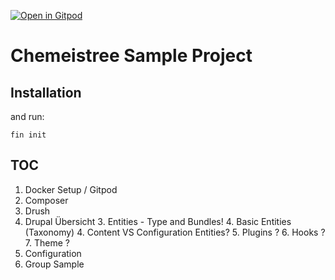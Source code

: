[![Open in Gitpod](https://gitpod.io/button/open-in-gitpod.svg)](https://gitpod.io/#<your-repository-url>)

# Chemeistree Sample Project

## Installation
and run:
```
fin init
```

## TOC

1. Docker Setup / Gitpod
3. Composer
4. Drush
3. Drupal Übersicht
   3. Entities - Type and Bundles!
      4. Basic Entities (Taxonomy)
   4. Content VS Configuration Entities?
   5. Plugins ?
   6. Hooks ?
   7. Theme ?
4. Configuration
5. Group Sample
